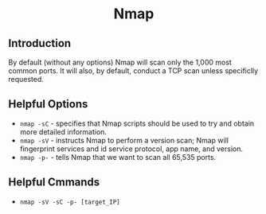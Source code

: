 # <h1 style="text-align:center">Nmap</h1>

## Introduction


By default (without any options) Nmap will scan only the 1,000 most common ports. It will also, by default, conduct a TCP scan unless specificlly requested. 

## Helpful Options

* ```nmap -sC``` - specifies that Nmap scripts should be used to try and obtain more detailed information.
* ```nmap -sV``` - instructs Nmap to perform a version scan; Nmap will fingerprint services and id service protocol, app name, and version.
* ```nmap -p-``` - tells Nmap that we want to scan all 65,535 ports.





## Helpful Cmmands

* ```nmap -sV -sC -p- [target_IP]```